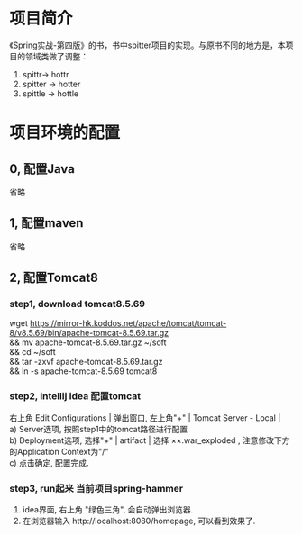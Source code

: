 # 项目简介
《Spring实战-第四版》的书，书中spitter项目的实现。与原书不同的地方是，本项目的领域类做了调整：    
1) spittr-> hottr  
2) spitter -> hotter  
3) spittle -> hottle  

# 项目环境的配置
## 0, 配置Java
省略

## 1, 配置maven
省略

## 2, 配置Tomcat8
### step1, download tomcat8.5.69
 wget https://mirror-hk.koddos.net/apache/tomcat/tomcat-8/v8.5.69/bin/apache-tomcat-8.5.69.tar.gz \
 && mv apache-tomcat-8.5.69.tar.gz ~/soft \
 && cd ~/soft \
 && tar -zxvf apache-tomcat-8.5.69.tar.gz \
 && ln -s apache-tomcat-8.5.69 tomcat8

### step2, intellij idea 配置tomcat  
 右上角 Edit Configurations | 弹出窗口, 左上角"+" | Tomcat Server - Local |   
 a) Server选项, 按照step1中的tomcat路径进行配置  
 b) Deployment选项, 选择"+" | artifact | 选择 ××.war_exploded , 注意修改下方的Application Context为"/"  
 c) 点击确定, 配置完成.  

### step3, run起来 当前项目spring-hammer  
 1) idea界面, 右上角 "绿色三角", 会自动弹出浏览器.   
 2) 在浏览器输入 http://localhost:8080/homepage, 可以看到效果了.  

